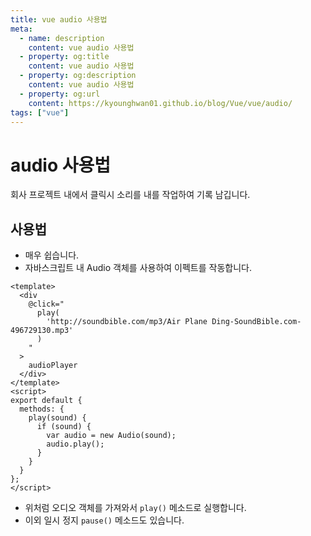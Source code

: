 ```yaml
---
title: vue audio 사용법
meta:
  - name: description
    content: vue audio 사용법
  - property: og:title
    content: vue audio 사용법
  - property: og:description
    content: vue audio 사용법
  - property: og:url
    content: https://kyounghwan01.github.io/blog/Vue/vue/audio/
tags: ["vue"]
---
```


# audio 사용법

회사 프로젝트 내에서 클릭시 소리를 내를 작업하여 기록 남깁니다.<br>

## 사용법

- 매우 쉽습니다.
- 자바스크립트 내 Audio 객체를 사용하여 이펙트를 작동합니다.

```vue
<template>
  <div
    @click="
      play(
        'http://soundbible.com/mp3/Air Plane Ding-SoundBible.com-496729130.mp3'
      )
    "
  >
    audioPlayer
  </div>
</template>
<script>
export default {
  methods: {
    play(sound) {
      if (sound) {
        var audio = new Audio(sound);
        audio.play();
      }
    }
  }
};
</script>
```

- 위처럼 오디오 객체를 가져와서 `play()` 메소드로 실행합니다.
- 이외 일시 정지 `pause()` 메소드도 있습니다.

<TagLinks />

<Comment />
